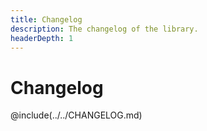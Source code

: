 ```yaml
---
title: Changelog
description: The changelog of the library.
headerDepth: 1
---
```


# Changelog

<!-- more -->

@include(../../CHANGELOG.md)
